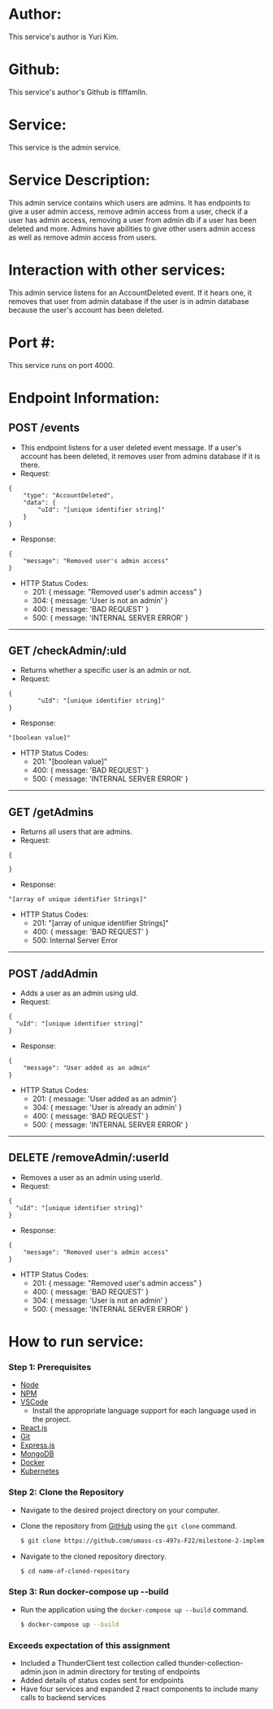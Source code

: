 # Author: 
This service's author is Yuri Kim.

# Github: 
This service's author's Github is flffamlln.

# Service:
This service is the admin service.

# Service Description: 
This admin service contains which users are admins. It has endpoints to give a user admin access, remove admin access from a user, check if a user has admin access, removing a user from admin db if a user has been deleted and more. Admins have abilities to give other users admin access as well as remove admin access from users.

# Interaction with other services: 
This admin service listens for an AccountDeleted event. If it hears one, it removes that user from admin database if the user is in admin database because the user's account has been deleted.

# Port #:
This service runs on port 4000.

# Endpoint Information: 
## POST /events

- This endpoint listens for a user deleted event message. If a user's account has been deleted, it removes user from admins database if it is there.
- Request: 
```
{
	"type": "AccountDeleted",
    "data": {
        "uId": "[unique identifier string]"
    }
}
```
- Response:
```
{
	"message": "Removed user's admin access"
}
```
- HTTP Status Codes: 
    - 201: { message: "Removed user's admin access" }
    - 304: { message: 'User is not an admin' }
    - 400: { message: 'BAD REQUEST' }
    - 500: { message: 'INTERNAL SERVER ERROR' }
---
## GET /checkAdmin/:uId

- Returns whether a specific user is an admin or not.
- Request: 
```
{
        "uId": "[unique identifier string]"
}
```
- Response:
```
"[boolean value]"
```
- HTTP Status Codes: 
    - 201: "[boolean value]"
    - 400: { message: 'BAD REQUEST' }
    - 500: { message: 'INTERNAL SERVER ERROR' }
---
## GET /getAdmins

- Returns all users that are admins.
- Request: 
```
{
    
}
```
- Response:
```
"[array of unique identifier Strings]"
```
- HTTP Status Codes: 
    - 201: "[array of unique identifier Strings]"
    - 400: { message: 'BAD REQUEST' }
    - 500: Internal Server Error
---
## POST /addAdmin

- Adds a user as an admin using uId.
- Request:
```
{
  "uId": "[unique identifier string]"
}
```
- Response:
```
{
	"message": "User added as an admin"
}
```
- HTTP Status Codes: 
    - 201: { message: 'User added as an admin'}
    - 304: { message: 'User is already an admin' }
    - 400: { message: 'BAD REQUEST' }
    - 500: { message: 'INTERNAL SERVER ERROR' }
--- 
## DELETE /removeAdmin/:userId

- Removes a user as an admin using userId.
- Request: 
```
{
  "uId": "[unique identifier string]"
}
```
- Response:
```
{
	"message": "Removed user's admin access"
}
```
- HTTP Status Codes:
    - 201: { message: "Removed user's admin access" }
    - 400: { message: 'BAD REQUEST' }
    - 304: { message: 'User is not an admin' }
    - 500: { message: 'INTERNAL SERVER ERROR' }

# How to run service:

### **Step 1: Prerequisites**

- [Node](https://nodejs.org/en/)
- [NPM](https://www.npmjs.com/)
- [VSCode](https://code.visualstudio.com/)
    - Install the appropriate language support for each language used in the project.
- [React.js](https://reactjs.org/)
- [Git](https://git-scm.com/)
- [Express.js](https://expressjs.com/)
- [MongoDB](https://www.mongodb.com/)
- [Docker](https://www.docker.com/)
- [Kubernetes](https://kubernetes.io/)

### **Step 2: Clone the Repository**

- Navigate to the desired project directory on your computer.

- Clone the repository from [GitHub](https://github.com/umass-cs-497s-F22/milestone-2-implementation-team0.git) using the `git clone` command.

    ```bash
    $ git clone https://github.com/umass-cs-497s-F22/milestone-2-implementation-team0.git
    ```

- Navigate to the cloned repository directory.

    ```bash
    $ cd name-of-cloned-repository
    ```

### **Step 3: Run docker-compose up --build**

- Run the application using the `docker-compose up --build` command.

    ```bash
    $ docker-compose up --build
    ```

### **Exceeds expectation of this assignment**
- Included a ThunderClient test collection called thunder-collection-admin.json in admin directory for testing of endpoints
- Added details of status codes sent for endpoints
- Have four services and expanded 2 react components to include many calls to backend services
